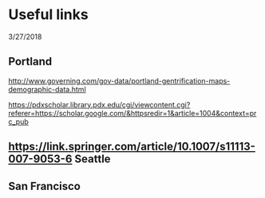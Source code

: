 Useful links
================
3/27/2018

Portland
--------

<http://www.governing.com/gov-data/portland-gentrification-maps-demographic-data.html>

<https://pdxscholar.library.pdx.edu/cgi/viewcontent.cgi?referer=https://scholar.google.com/&httpsredir=1&article=1004&context=prc_pub>

<https://link.springer.com/article/10.1007/s11113-007-9053-6>
Seattle
-------

San Francisco
-------------
